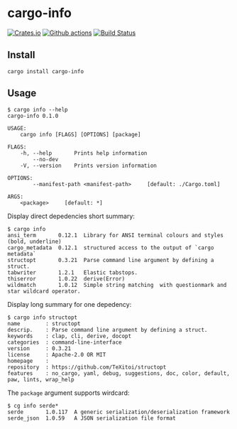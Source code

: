 # cargo-info

[![Crates.io](https://img.shields.io/crates/v/cargo-info)](https://crates.io/crates/cargo-info)
[![Github actions](https://github.com/sanpii/cargo-info/workflows/.github/workflows/ci.yml/badge.svg)](https://github.com/sanpii/cargo-info/actions?query=workflow%3A.github%2Fworkflows%2Fci.yml)
[![Build Status](https://gitlab.com/sanpi/cargo-info/badges/master/pipeline.svg)](https://gitlab.com/sanpi/cargo-info/commits/master)

## Install

```
cargo install cargo-info
```

## Usage

```
$ cargo info --help
cargo-info 0.1.0

USAGE:
    cargo info [FLAGS] [OPTIONS] [package]

FLAGS:
    -h, --help       Prints help information
        --no-dev
    -V, --version    Prints version information

OPTIONS:
        --manifest-path <manifest-path>     [default: ./Cargo.toml]

ARGS:
    <package>     [default: *]
```

Display direct depedencies short summary:

```
$ cargo info
ansi_term       0.12.1  Library for ANSI terminal colours and styles (bold, underline)
cargo_metadata  0.12.1  structured access to the output of `cargo metadata`
structopt       0.3.21  Parse command line argument by defining a struct.
tabwriter       1.2.1   Elastic tabstops.
thiserror       1.0.22  derive(Error)
wildmatch       1.0.12  Simple string matching  with questionmark and star wildcard operator.
```

Display long summary for one depedency:

```
$ cargo info structopt
name        : structopt
descrip.    : Parse command line argument by defining a struct.
keywords    : clap, cli, derive, docopt
categories  : command-line-interface
version     : 0.3.21
license     : Apache-2.0 OR MIT
homepage    :
repository  : https://github.com/TeXitoi/structopt
features    : no_cargo, yaml, debug, suggestions, doc, color, default, paw, lints, wrap_help
```

The `package` argument supports wirdcard:

```
$ cg info serde*
serde       1.0.117  A generic serialization/deserialization framework
serde_json  1.0.59   A JSON serialization file format
```

